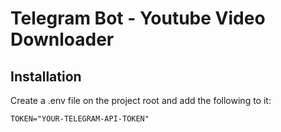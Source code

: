 # Telegram Bot - Youtube Video Downloader

## Installation
Create a .env file on the project root and add the following to it:

`TOKEN="YOUR-TELEGRAM-API-TOKEN"`